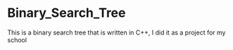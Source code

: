 # Binary_Search_Tree
This is a binary search tree that is written in C++, I did it as a project for my school
